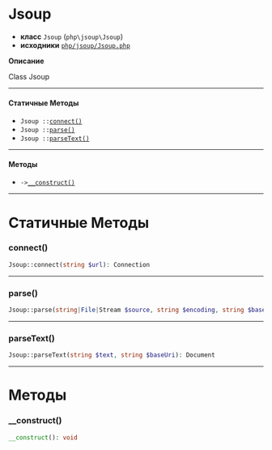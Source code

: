 # Jsoup

- **класс** `Jsoup` (`php\jsoup\Jsoup`)
- **исходники** [`php/jsoup/Jsoup.php`](./src/main/resources/JPHP-INF/sdk/php/jsoup/Jsoup.php)

**Описание**

Class Jsoup

---

#### Статичные Методы

- `Jsoup ::`[`connect()`](#method-connect)
- `Jsoup ::`[`parse()`](#method-parse)
- `Jsoup ::`[`parseText()`](#method-parsetext)

---

#### Методы

- `->`[`__construct()`](#method-__construct)

---
# Статичные Методы

<a name="method-connect"></a>

### connect()
```php
Jsoup::connect(string $url): Connection
```

---

<a name="method-parse"></a>

### parse()
```php
Jsoup::parse(string|File|Stream $source, string $encoding, string $baseUri): Document
```

---

<a name="method-parsetext"></a>

### parseText()
```php
Jsoup::parseText(string $text, string $baseUri): Document
```

---
# Методы

<a name="method-__construct"></a>

### __construct()
```php
__construct(): void
```